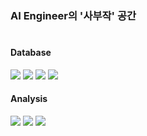### AI Engineer의 '사부작' 공간
#
#### Database
<div align="left">
    <img src="https://img.shields.io/badge/MySQL-4479A1?style=flat-square&logo=MySQL&logoColor=white"/>
	<img src="https://img.shields.io/badge/MariaDB-43B02A?style=flat-square&logo=mariaDB&logoColor=white"/>
	<img src="https://img.shields.io/badge/PostgreSQL-4169E1?style=flat-square&logo=PostgreSQL&logoColor=white"/>
	<img src="https://img.shields.io/badge/MongoDB-47A248?style=flat-square&logo=MongoDB&logoColor=white"/>

#### Analysis
<div align="left">
    <img src="https://img.shields.io/badge/Multivariate Time Series Analysis-DF7401?style=flat-square"/>
	<img src="https://img.shields.io/badge/Spatial Analysis-9370DB?style=flat-square"/>
	<img src="https://img.shields.io/badge/LLM-000000?style=flat-square"/>
